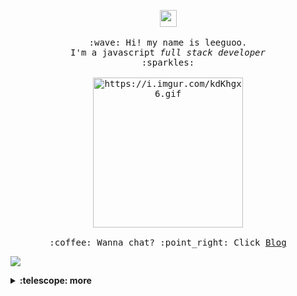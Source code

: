
<p align="center">
  <img src="https://user-images.githubusercontent.com/5679180/79618120-0daffb80-80be-11ea-819e-d2b0fa904d07.gif" width="27px">
  <br><br>
  <samp>
    :wave: Hi! my name is leeguoo.
    <br>I'm a javascript <em>full stack developer</em>
    <br> :sparkles:<br><br>
    <img src="http://file.leeguoo.com/Fo5VD2byKUmsnQMQd9CnZIKpSYN5" alt="https://i.imgur.com/kdKhgx6.gif" width="240px" align="center">
    <br><br>:coffee: Wanna chat? :point_right: Click <a href="https://leeguooo.com">Blog</a>
  </samp>
</p>

<a title="Hits" target="_blank" href="https://leeguoo.com"><img src="https://hits.b3log.org/88250/hits.svg"></a>

<details>
  <summary><b>:telescope: more </b></summary>
  <p align="center">
  <img src="https://github-readme-stats.vercel.app/api?username=leeguooooo&show_icons=true&theme=dark"/>
  </p>
  <p align="center">
  <img src="https://github-readme-stats.vercel.app/api/top-langs/?username=leeguooooo&theme=dark"/>
</p>
</details>
